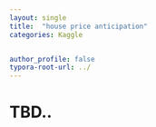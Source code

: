 ```yaml
---
layout: single
title:  "house price anticipation"
categories: Kaggle


author_profile: false
typora-root-url: ../
---
```


# TBD..
